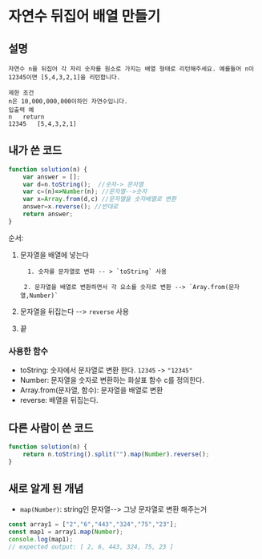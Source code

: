 # 자연수 뒤집어 배열 만들기

## 설명

    자연수 n을 뒤집어 각 자리 숫자를 원소로 가지는 배열 형태로 리턴해주세요. 예를들어 n이 12345이면 [5,4,3,2,1]을 리턴합니다.

    제한 조건
    n은 10,000,000,000이하인 자연수입니다.
    입출력 예
    n	return
    12345	[5,4,3,2,1]

## 내가 쓴 코드

```javascript
function solution(n) {
    var answer = [];
    var d=n.toString();  //숫자-> 문자열
    var c=(n)=>Number(n); //문자열-->숫자
    var x=Array.from(d,c) //문자열을 숫자배열로 변환
    answer=x.reverse(); //반대로
    return answer;
}
```



순서: 
1. 문자열을 배열에 넣는다

         1. 숫자를 문자열로 변화 -- > `toString` 사용

        2. 문자열을 배열로 변환하면서 각 요소를 숫자로 변환 --> `Aray.from(문자열,Number)`

2. 문자열을 뒤집는다 --> `reverse` 사용
3. 끝


### 사용한 함수 
+ toString: 숫자에서 문자열로 변환 한다. `12345` -> `"12345"`
+ Number: 문자열을 숫자로 변환하는 화살표 함수 c를 정의한다.
+ Array.from(문자열, 함수): 문자열을 배열로 변환
+ reverse: 배열을 뒤집는다. 


## 다른 사람이 쓴 코드

```javascript
function solution(n) {
    return n.toString().split("").map(Number).reverse();
}
```


## 새로 알게 된 개념 

+ `map(Number)`:  string인 문자열--> 그냥 문자열로 변환 해주는거

```javascript
const array1 = ["2","6","443","324","75","23"];
const map1 = array1.map(Number);
console.log(map1);
// expected output: [ 2, 6, 443, 324, 75, 23 ]
```


